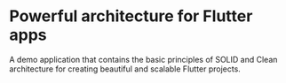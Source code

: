 # Powerful architecture for Flutter apps

A demo application that contains the basic principles of SOLID and Clean architecture for creating beautiful and scalable Flutter projects.
